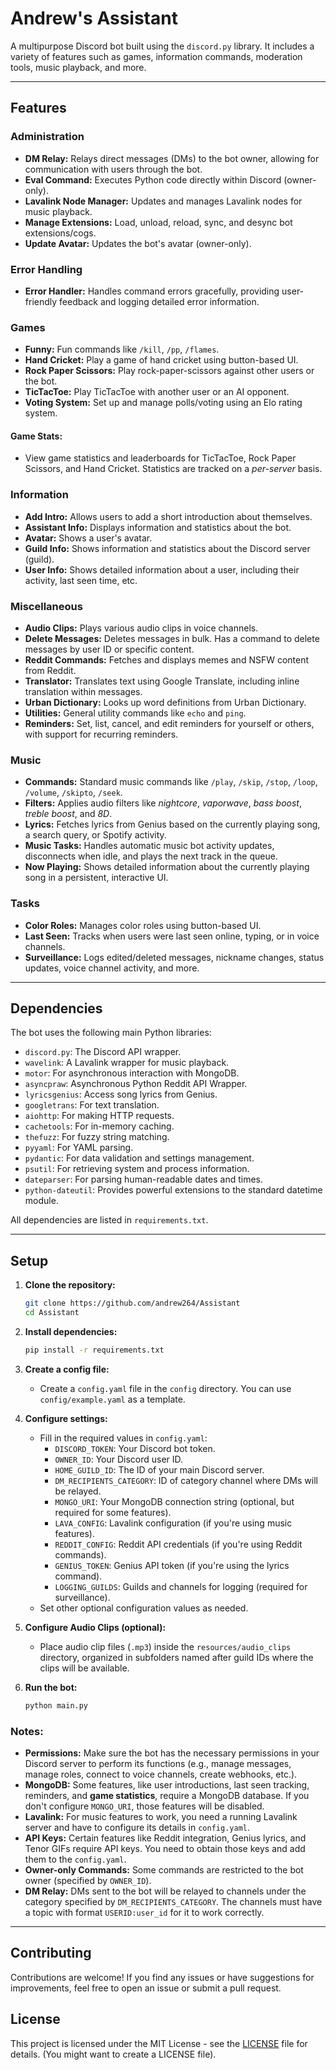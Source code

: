 # Andrew's Assistant

A multipurpose Discord bot built using the `discord.py` library. It includes a variety of features such as games, information commands, moderation tools, music playback, and more.

---
## Features

### Administration

*   **DM Relay:** Relays direct messages (DMs) to the bot owner, allowing for communication with users through the bot.
*   **Eval Command:** Executes Python code directly within Discord (owner-only).
*   **Lavalink Node Manager:** Updates and manages Lavalink nodes for music playback.
*   **Manage Extensions:** Load, unload, reload, sync, and desync bot extensions/cogs.
*   **Update Avatar:** Updates the bot's avatar (owner-only).

### Error Handling

*   **Error Handler:** Handles command errors gracefully, providing user-friendly feedback and logging detailed error information.

### Games

*   **Funny:** Fun commands like `/kill`, `/pp`, `/flames`.
*   **Hand Cricket:** Play a game of hand cricket using button-based UI.
*   **Rock Paper Scissors:** Play rock-paper-scissors against other users or the bot.
*   **TicTacToe:** Play TicTacToe with another user or an AI opponent.
*   **Voting System:** Set up and manage polls/voting using an Elo rating system.

#### Game Stats:
- View game statistics and leaderboards for TicTacToe, Rock Paper Scissors, and Hand Cricket. Statistics are tracked on a *per-server* basis.

### Information

*   **Add Intro:** Allows users to add a short introduction about themselves.
*   **Assistant Info:** Displays information and statistics about the bot.
*   **Avatar:** Shows a user's avatar.
*   **Guild Info:** Shows information and statistics about the Discord server (guild).
*   **User Info:** Shows detailed information about a user, including their activity, last seen time, etc.

### Miscellaneous

*   **Audio Clips:** Plays various audio clips in voice channels.
*   **Delete Messages:** Deletes messages in bulk. Has a command to delete messages by user ID or specific content.
*   **Reddit Commands:** Fetches and displays memes and NSFW content from Reddit.
*   **Translator:** Translates text using Google Translate, including inline translation within messages.
*   **Urban Dictionary:** Looks up word definitions from Urban Dictionary.
*   **Utilities:** General utility commands like `echo` and `ping`.
*   **Reminders:** Set, list, cancel, and edit reminders for yourself or others, with support for recurring reminders.

### Music

*   **Commands:** Standard music commands like `/play`, `/skip`, `/stop`, `/loop`, `/volume`, `/skipto`, `/seek`.
*   **Filters:** Applies audio filters like _nightcore_, _vaporwave_, _bass boost_, _treble boost_, and _8D_.
*   **Lyrics:** Fetches lyrics from Genius based on the currently playing song, a search query, or Spotify activity.
*   **Music Tasks:** Handles automatic music bot activity updates, disconnects when idle, and plays the next track in the queue.
*   **Now Playing:** Shows detailed information about the currently playing song in a persistent, interactive UI.

### Tasks

*   **Color Roles:** Manages color roles using button-based UI.
*   **Last Seen:** Tracks when users were last seen online, typing, or in voice channels.
*   **Surveillance:** Logs edited/deleted messages, nickname changes, status updates, voice channel activity, and more.
___
## Dependencies

The bot uses the following main Python libraries:

*   `discord.py`: The Discord API wrapper.
*   `wavelink`: A Lavalink wrapper for music playback.
*   `motor`: For asynchronous interaction with MongoDB.
*   `asyncpraw`: Asynchronous Python Reddit API Wrapper.
*   `lyricsgenius`: Access song lyrics from Genius.
*   `googletrans`: For text translation.
*   `aiohttp`: For making HTTP requests.
*   `cachetools`: For in-memory caching.
*   `thefuzz`: For fuzzy string matching.
*   `pyyaml`: For YAML parsing.
*   `pydantic`: For data validation and settings management.
*   `psutil`: For retrieving system and process information.
*   `dateparser`: For parsing human-readable dates and times.
*   `python-dateutil`:  Provides powerful extensions to the standard datetime module.

All dependencies are listed in `requirements.txt`.

---
## Setup

1.  **Clone the repository:**

    ```bash
    git clone https://github.com/andrew264/Assistant
    cd Assistant
    ```

2.  **Install dependencies:**

    ```bash
    pip install -r requirements.txt
    ```

3.  **Create a config file:**

    *   Create a `config.yaml` file in the `config` directory. You can use `config/example.yaml` as a template.

4.  **Configure settings:**

    *   Fill in the required values in `config.yaml`:
        *   `DISCORD_TOKEN`: Your Discord bot token.
        *   `OWNER_ID`: Your Discord user ID.
        *   `HOME_GUILD_ID`: The ID of your main Discord server.
        *   `DM_RECIPIENTS_CATEGORY`: ID of category channel where DMs will be relayed.
        *   `MONGO_URI`: Your MongoDB connection string (optional, but required for some features).
        *   `LAVA_CONFIG`: Lavalink configuration (if you're using music features).
        *   `REDDIT_CONFIG`: Reddit API credentials (if you're using Reddit commands).
        *   `GENIUS_TOKEN`: Genius API token (if you're using the lyrics command).
        *   `LOGGING_GUILDS`: Guilds and channels for logging (required for surveillance).
    *   Set other optional configuration values as needed.

5.  **Configure Audio Clips (optional):**

    *   Place audio clip files (`.mp3`) inside the `resources/audio_clips` directory, organized in subfolders named after guild IDs where the clips will be available.

6.  **Run the bot:**

    ```bash
    python main.py
    ```

### Notes:

*   **Permissions:** Make sure the bot has the necessary permissions in your Discord server to perform its functions (e.g., manage messages, manage roles, connect to voice channels, create webhooks, etc.).
*   **MongoDB:** Some features, like user introductions, last seen tracking, reminders, and **game statistics**, require a MongoDB database. If you don't configure `MONGO_URI`, those features will be disabled.
*   **Lavalink:** For music features to work, you need a running Lavalink server and have to configure its details in `config.yaml`.
*   **API Keys:** Certain features like Reddit integration, Genius lyrics, and Tenor GIFs require API keys. You need to obtain those keys and add them to the `config.yaml`.
*   **Owner-only Commands:** Some commands are restricted to the bot owner (specified by `OWNER_ID`).
*   **DM Relay:** DMs sent to the bot will be relayed to channels under the category specified by `DM_RECIPIENTS_CATEGORY`. The channels must have a topic with format `USERID:user_id` for it to work correctly.

---
## Contributing

Contributions are welcome! If you find any issues or have suggestions for improvements, feel free to open an issue or submit a pull request.

## License

This project is licensed under the MIT License - see the [LICENSE](LICENSE) file for details. (You might want to create a LICENSE file).
